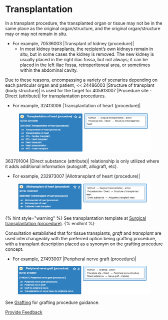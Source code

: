 # Transplantation

In a transplant procedure, the transplanted organ or tissue may not be in the same place as the original organ/structure, and the original organ/structure may or may not remain in situ.

* For example, 70536003 |Transplant of kidney (procedure)|
  * In most kidney transplants, the recipient’s own kidneys remain in situ, but in some cases the kidney is removed.  The new kidney is usually placed in the right iliac fossa, but not always; it can be placed in the left iliac fossa, retroperitoneal area, or sometimes within the abdominal cavity.

Due to these reasons, encompassing a variety of scenarios depending on each particular organ and patient, << 24486003 |Structure of transplant (body structure)| is used for the target for 405813007 |Procedure site - Direct (attribute)| for transplantation procedures.

* For example, 32413006 |Transplantation of heart (procedure)|

<figure><img src="../../../../../.gitbook/assets/image (25).png" alt=""><figcaption></figcaption></figure>

363701004 |Direct substance (attribute)| relationship is only utilized where it adds additional information (autograft, allograft, etc).

* For example, 232973007 |Allotransplant of heart (procedure)|

<figure><img src="../../../../../.gitbook/assets/image (24).png" alt=""><figcaption></figcaption></figure>

{% hint style="warning" %}
See transplantation template at [Surgical transplantation (procedure)](https://conf.spaces.snomed.org/wiki/spaces/SCTEMPLATES/pages/134002135).
{% endhint %}

Consultation established that for tissue transplants, _graft_ and _transplant_ are used interchangeably with the preferred option being grafting procedure, with a transplant description placed as a synonym on the grafting procedure concept. &#x20;

* For example, 27493007 |Peripheral nerve graft (procedure)|

<figure><img src="../../../../../.gitbook/assets/image (23).png" alt=""><figcaption></figcaption></figure>

See [Grafting](grafting.md) for grafting procedure guidance.&#x20;






<a href="https://docs.google.com/forms/d/e/1FAIpQLScTmbZIf0UEQwYDkY27EEWBkaiYkHSbR0_9DmFrMLXoQLyL7Q/viewform?usp=pp_url&entry.1767247133=SCT+Editorial+Guide&entry.670899847=Transplantation" class="button primary">Provide Feedback</a>
